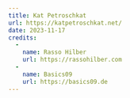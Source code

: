 ```yaml
---
title: Kat Petroschkat
url: https://katpetroschkat.net/
date: 2023-11-17
credits:
  -
    name: Rasso Hilber
    url: https://rassohilber.com
  -
    name: Basics09
    url: https://basics09.de
---
```

